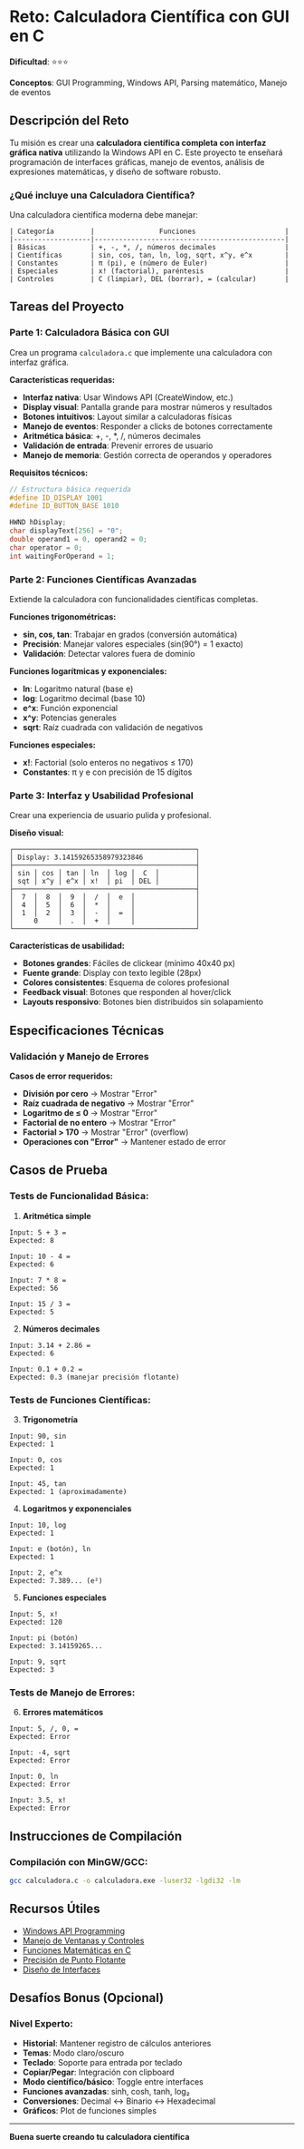 #  Reto: Calculadora Científica con GUI en C

**Dificultad**: ⭐⭐⭐

**Conceptos**: GUI Programming, Windows API, Parsing matemático, Manejo de eventos

##  Descripción del Reto

Tu misión es crear una **calculadora científica completa con interfaz gráfica nativa** utilizando la Windows API en C. Este proyecto te enseñará programación de interfaces gráficas, manejo de eventos, análisis de expresiones matemáticas, y diseño de software robusto.

### ¿Qué incluye una Calculadora Científica?

Una calculadora científica moderna debe manejar:
```
| Categoría         |                Funciones                      |
|-------------------|-----------------------------------------------|
| Básicas           | +, -, *, /, números decimales                 |
| Científicas       | sin, cos, tan, ln, log, sqrt, x^y, e^x        |
| Constantes        | π (pi), e (número de Euler)                   |
| Especiales        | x! (factorial), paréntesis                    |
| Controles         | C (limpiar), DEL (borrar), = (calcular)       |
```

## Tareas del Proyecto

### Parte 1: Calculadora Básica con GUI 
Crea un programa `calculadora.c` que implemente una calculadora con interfaz gráfica.

**Características requeridas:**
- **Interfaz nativa**: Usar Windows API (CreateWindow, etc.)
- **Display visual**: Pantalla grande para mostrar números y resultados
- **Botones intuitivos**: Layout similar a calculadoras físicas
- **Manejo de eventos**: Responder a clicks de botones correctamente
- **Aritmética básica**: +, -, *, /, números decimales
- **Validación de entrada**: Prevenir errores de usuario
- **Manejo de memoria**: Gestión correcta de operandos y operadores

**Requisitos técnicos:**
```c
// Estructura básica requerida
#define ID_DISPLAY 1001
#define ID_BUTTON_BASE 1010

HWND hDisplay;
char displayText[256] = "0";
double operand1 = 0, operand2 = 0;
char operator = 0;
int waitingForOperand = 1;
```

### Parte 2: Funciones Científicas Avanzadas 
Extiende la calculadora con funcionalidades científicas completas.

**Funciones trigonométricas:**
- **sin, cos, tan**: Trabajar en grados (conversión automática)
- **Precisión**: Manejar valores especiales (sin(90°) = 1 exacto)
- **Validación**: Detectar valores fuera de dominio

**Funciones logarítmicas y exponenciales:**
- **ln**: Logaritmo natural (base e)
- **log**: Logaritmo decimal (base 10)  
- **e^x**: Función exponencial
- **x^y**: Potencias generales
- **sqrt**: Raíz cuadrada con validación de negativos

**Funciones especiales:**
- **x!**: Factorial (solo enteros no negativos ≤ 170)
- **Constantes**: π y e con precisión de 15 dígitos

### Parte 3: Interfaz y Usabilidad Profesional 
Crear una experiencia de usuario pulida y profesional.

**Diseño visual:**
```
┌─────────────────────────────────────────────┐
│ Display: 3.14159265358979323846             │
├─────────────────────────────────────────────┤
│ sin │ cos │ tan │ ln  │ log │  C  │         │
│ sqt │ x^y │ e^x │ x!  │ pi  │ DEL │         │
├─────────────────────────────────────────────┤
│  7  │  8  │  9  │  /  │  e  │               │
│  4  │  5  │  6  │  *  │     │               │
│  1  │  2  │  3  │  -  │  =  │               │
│     0     │  .  │  +  │     │               │
└─────────────────────────────────────────────┘
```

**Características de usabilidad:**
- **Botones grandes**: Fáciles de clickear (mínimo 40x40 px)
- **Fuente grande**: Display con texto legible (28px)
- **Colores consistentes**: Esquema de colores profesional
- **Feedback visual**: Botones que responden al hover/click
- **Layouts responsivo**: Botones bien distribuidos sin solapamiento

##  Especificaciones Técnicas


### Validación y Manejo de Errores

**Casos de error requeridos:**
- **División por cero** → Mostrar "Error"
- **Raíz cuadrada de negativo** → Mostrar "Error"
- **Logaritmo de ≤ 0** → Mostrar "Error"
- **Factorial de no entero** → Mostrar "Error"
- **Factorial > 170** → Mostrar "Error" (overflow)
- **Operaciones con "Error"** → Mantener estado de error

##  Casos de Prueba

### Tests de Funcionalidad Básica:

1. **Aritmética simple**
```
Input: 5 + 3 =
Expected: 8

Input: 10 - 4 =  
Expected: 6

Input: 7 * 8 =
Expected: 56

Input: 15 / 3 =
Expected: 5
```

2. **Números decimales**
```
Input: 3.14 + 2.86 =
Expected: 6

Input: 0.1 + 0.2 =
Expected: 0.3 (manejar precisión flotante)
```

### Tests de Funciones Científicas:

3. **Trigonometría**
```
Input: 90, sin
Expected: 1

Input: 0, cos  
Expected: 1

Input: 45, tan
Expected: 1 (aproximadamente)
```

4. **Logaritmos y exponenciales**
```
Input: 10, log
Expected: 1

Input: e (botón), ln
Expected: 1

Input: 2, e^x
Expected: 7.389... (e²)
```

5. **Funciones especiales**
```
Input: 5, x!
Expected: 120

Input: pi (botón)
Expected: 3.14159265...

Input: 9, sqrt
Expected: 3
```

### Tests de Manejo de Errores:

6. **Errores matemáticos**
```
Input: 5, /, 0, =
Expected: Error

Input: -4, sqrt
Expected: Error

Input: 0, ln
Expected: Error

Input: 3.5, x!
Expected: Error
```

##  Instrucciones de Compilación

### Compilación con MinGW/GCC:
```bash
gcc calculadora.c -o calculadora.exe -luser32 -lgdi32 -lm
```


##  Recursos Útiles

- [Windows API Programming](https://docs.microsoft.com/en-us/windows/win32/api/)
- [Manejo de Ventanas y Controles](https://docs.microsoft.com/en-us/windows/win32/controls/)
- [Funciones Matemáticas en C](https://www.cplusplus.com/reference/cmath/)
- [Precisión de Punto Flotante](https://docs.oracle.com/cd/E19957-01/806-3568/ncg_goldberg.html)
- [Diseño de Interfaces](https://docs.microsoft.com/en-us/windows/win32/uxguide/guidelines)

##  Desafíos Bonus (Opcional)

### Nivel Experto:
- **Historial**: Mantener registro de cálculos anteriores
- **Temas**: Modo claro/oscuro
- **Teclado**: Soporte para entrada por teclado
- **Copiar/Pegar**: Integración con clipboard
- **Modo científico/básico**: Toggle entre interfaces
- **Funciones avanzadas**: sinh, cosh, tanh, log₂
- **Conversiones**: Decimal ↔ Binario ↔ Hexadecimal
- **Gráficos**: Plot de funciones simples

---


**Buena suerte creando tu calculadora científica** 
